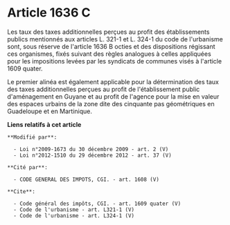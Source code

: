# Article 1636 C

Les taux des taxes additionnelles perçues au profit des établissements publics mentionnés aux articles L. 321-1 et L. 324-1
du code de l'urbanisme sont, sous réserve de l'article 1636 B octies et des dispositions régissant ces organismes, fixés
suivant des règles analogues à celles appliquées pour les impositions levées par les syndicats de communes visés à l'article
1609 quater. 

Le premier alinéa est également applicable pour la détermination des taux des taxes additionnelles perçues au profit de
l'établissement public d'aménagement en Guyane et au profit de l'agence pour la mise en valeur des espaces urbains de la zone
dite des cinquante pas géométriques en Guadeloupe et en Martinique.

**Liens relatifs à cet article**

	**Modifié par**:

	  - Loi n°2009-1673 du 30 décembre 2009 - art. 2 (V)
	  - Loi n°2012-1510 du 29 décembre 2012 - art. 37 (V)

	**Cité par**:

	  - CODE GENERAL DES IMPOTS, CGI. - art. 1608 (V)

	**Cite**:

	  - Code général des impôts, CGI. - art. 1609 quater (V)
	  - Code de l'urbanisme - art. L321-1 (V)
	  - Code de l'urbanisme - art. L324-1 (V)
